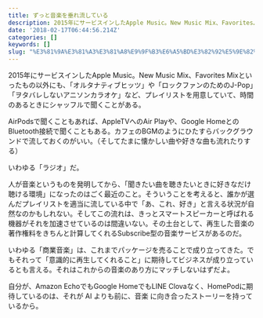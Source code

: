 ```yaml
---
title: ずっと音楽を垂れ流している
description: 2015年にサービスインしたApple Music。New Music Mix、Favorites…
date: '2018-02-17T06:44:56.214Z'
categories: []
keywords: []
slug: "%E3%81%9A%E3%81%A3%E3%81%A8%E9%9F%B3%E6%A5%BD%E3%82%92%E5%9E%82%E3%82%8C%E6%B5%81%E3%81%97%E3%81%A6%E3%81%84%E3%82%8B"
---
```

2015年にサービスインしたApple Music。New Music Mix、Favorites Mixといったもの以外にも、「オルタナティブヒッツ」や「ロックファンのためのJ-Pop」「ヲタバレしないアニソンカラオケ」など、プレイリストを用意していて、時間のあるときにシャッフルで聞くことがある。

AirPodsで聞くこともあれば、AppleTVへのAir Playや、Google HomeとのBluetooth接続で聞くこともある。カフェのBGMのようにひたすらバックグラウンドで流しておくのがいい。（そしてたまに懐かしい曲や好きな曲も流れたりする）

いわゆる「ラジオ」だ。

人が音楽というものを発明してから、「聞きたい曲を聴きたいときに好きなだけ聴ける環境」になったのはごく最近のこと。そういうことを考えると、誰かが選んだプレイリストを適当に流している中で「あ、これ、好き」と言える状況が自然なのかもしれない。そしてこの流れは、きっとスマートスピーカーと呼ばれる機器がそれを加速させているのは間違いない。その土台として、再生した音楽の著作権料をきちんと計算してくれるSubscribe型の音楽サービスがあるのだ。

いわゆる「商業音楽」は、これまでパッケージを売ることで成り立ってきた。でもそれって「意識的に再生してくれること」に期待してビジネスが成り立っているとも言える。それはこれからの音楽のあり方にマッチしないはずだよ。

自分が、Amazon EchoでもGoogle HomeでもLINE Clovaなく、HomePodに期待しているのは、それが AI よりも前に、音楽 に向き合ったストーリーを持っているから。